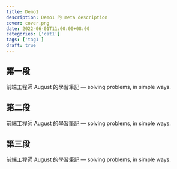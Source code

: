 ```yaml
---
title: Demo1
description: Demo1 的 meta description
cover: cover.png
date: 2022-06-01T11:00:00+08:00
categories: ['cat1']
tags: ['tag1']
draft: true
---
```


## 第一段
前端工程師 August 的學習筆記 — solving problems, in simple ways.

## 第二段
前端工程師 August 的學習筆記 — solving problems, in simple ways.

## 第三段
前端工程師 August 的學習筆記 — solving problems, in simple ways.